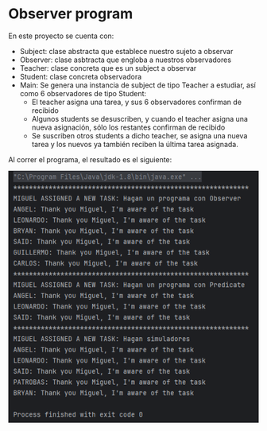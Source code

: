 # Observer program

En este proyecto se cuenta con:

- Subject: clase abstracta que establece nuestro sujeto a observar
- Observer: clase asbtracta que engloba a nuestros observadores
- Teacher: clase concreta que es un subject a observar
- Student: clase concreta observadora
- Main: Se genera una instancia de subject de tipo Teacher a estudiar, así como 6 observadores de tipo Student:
	- El teacher asigna una tarea, y sus 6 observadores confirman de recibido
	- Algunos students se desuscriben, y cuando el teacher asigna una nueva asignación, sólo los restantes confirman de recibido
	- Se suscriben otros students a dicho teacher, se asigna una nueva tarea y los nuevos ya también reciben la última tarea asignada.

Al correr el programa, el resultado es el siguiente:

<p align="center">
  <img src="https://github.com/AngelYeremiLedesma/AcademiaJava/blob/main/Programas/Semana2/Observer/Ejecucion.PNG" alt="Ejecución del código">
</p>

